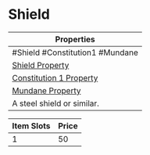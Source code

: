 # Shield

|Properties|
|----------|
|\#Shield #Constitution1 #Mundane|
|[Shield Property](../Armor%20Properties/Shield%20Property.md)|
|[Constitution 1 Property](../Armor%20Properties/Constitution%20X%20Property.md)|
|[Mundane Property](../../../Material%20Properties/Mundane%20Property.md)|
|A steel shield or similar.|

|Item Slots|Price|
|----------|-----|
|1|50|
